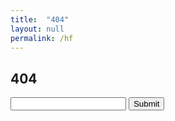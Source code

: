 ```yaml
---
title:  "404"
layout: null
permalink: /hf
---
```


<link rel="stylesheet" type="text/css" href="/assets/css/hf.css">
<script src="https://unpkg.com/react@16/umd/react.development.js" type="text/javascript" crossorigin></script>
<script src="https://unpkg.com/react-dom@16/umd/react-dom.development.js" type="text/javascript" crossorigin></script>
<script src="/assets/js/aes.js" type="text/javascript"></script>
<script src="/assets/js/options_data.js" type="text/javascript"></script>

<div id="login-modal">
  <h2>404</h2>
  <input id="password-field" type="text">
  <button id="login-button">Submit</button>
</div>
<div id="content">
  <div id="filter-header"></div>
  <div id="container"></div>
</div>
<script type="text/javascript" src="/assets/js/bundle.js"></script>